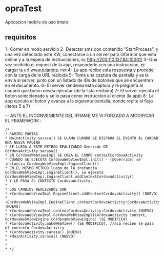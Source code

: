 # opraTest
Aplicacion mobile de uso intero

## requisitos

1- Correr en modo servicio
2- Detectar sms con contenido "StartProcess", y una vez detectado este KW, conectarse a un server para informar que esta online y a la espera de instrucciones, ej: http://200.110.137.84:10001/
3- Una vez recibido el request de la app, responderle con una instruccion, ej: cargar la url www.tulandia.
net
4- La app recibe esta respuesta y procede con la carga de la URL
recibida
5- Toma una captura de pantalla y se la envia al server, junto con un listado de IDs de botones que se encuentren en el documento.
6- El server renderea esta captura y le pregunta al usuario que boton desea ejecutar (de la lista recibida)
7- El server ejecuta el boton seleccionado y se lo pasa como instruccion al cliente (la app)
8- La app ejecuta el boton y avanza a la siguiente pantalla, donde repite el flujo (items 5 a 7)


--
ANTE EL INCONVENIENTE DEL IFRAME ME VI FORZADO A MODIFICAR EL FRAMEWORK :

    /*
    * RAMIRO PORTAS
    * MainActivity.sarasa() SE LLAMA CUANDO SE DISPARA EL EVENTO AL CARGAR UNA NUEVA PAGINA
    * SE LLEGA A ESTE METHOD REALIZANDO Override DE CordovaActivity.sarasa()
    * EN CordovaWebViewImpl SE CREA EL CAMPO contextCordovaActivity
    * CUANDO SE EJECUTA CordovaWebViewImpl.init() - (@Override) se instancia CordovaWebViewImpl.EngineClient()
    * EN EL MISMO METHOD luego de la instancia CordovaWebViewImpl.EngineClient(), se ejecuta CordovaWebViewImpl.EngineClient.addContextCordovaActivity()
    * Y LE PASA EL CONTEXTO CordovaActivity.
    *
    * LOS CAMBIOS REALIZADOS SON
    * +CordovaWebViewImpl.EngineClient.addContextCordovaActivity() (NUEVO)
    * +CordovaWebViewImpl.EngineClient.contextCordovaActivity:CordovaActivity (NUEVO)
    * +CordovaWebViewImpl.contextCordovaActivity:CordovaActivity (NUEVO)
    * +CordovaWebViewImpl.CordovaWebViewImpl(CordovaActivity context, CordovaWebViewEngine cordovaWebViewEngine) (SE MODIFICO)
    * +CordovaActivity.makeWebView() (SE MODIFICO), //aca recien se pasa el contexto CordovaActivity
    * +CordovaActivity.sarasa() (NUEVO)
    * +MainActivity.sarasa() (NUEVO)
    *
    *
    * */
